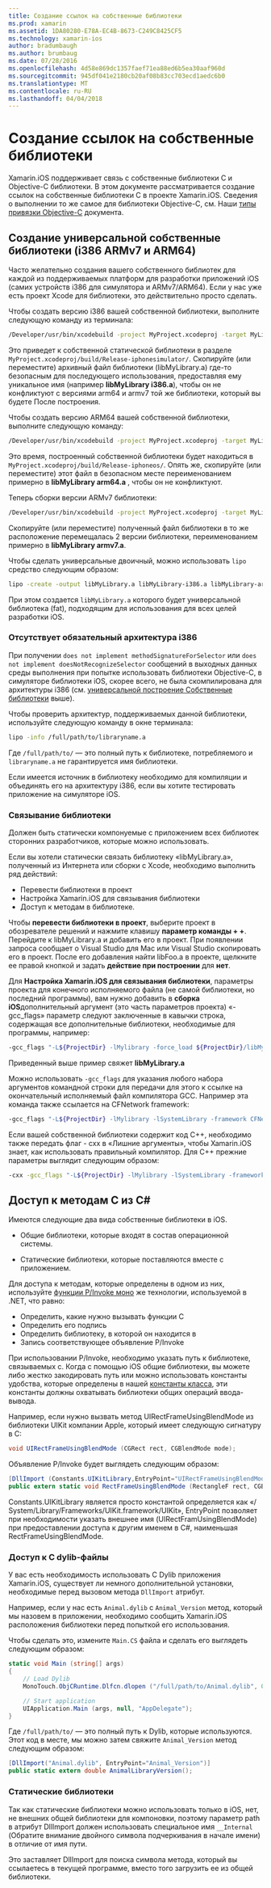 ```yaml
---
title: Создание ссылок на собственные библиотеки
ms.prod: xamarin
ms.assetid: 1DA80280-E78A-EC4B-8673-C249C8425CF5
ms.technology: xamarin-ios
author: bradumbaugh
ms.author: brumbaug
ms.date: 07/28/2016
ms.openlocfilehash: 4d58e869dc1357faef71ea88ed6b5ea30aaf960d
ms.sourcegitcommit: 945df041e2180cb20af08b83cc703ecd1aedc6b0
ms.translationtype: MT
ms.contentlocale: ru-RU
ms.lasthandoff: 04/04/2018
---
```

# <a name="referencing-native-libraries"></a>Создание ссылок на собственные библиотеки

Xamarin.iOS поддерживает связь с собственные библиотеки C и Objective-C библиотеки. В этом документе рассматривается создание ссылок на собственные библиотеки C в проекте Xamarin.iOS. Сведения о выполнении то же самое для библиотеки Objective-C, см. Наши [типы привязки Objective-C](~/ios/platform/binding-objective-c/index.md) документа.

<a name="building_native" />

## <a name="building-universal-native-libraries-i386-armv7-and-arm64"></a>Создание универсальной собственные библиотеки (i386 ARMv7 и ARM64)

Часто желательно создания вашего собственного библиотек для каждой из поддерживаемых платформ для разработки приложений iOS (самих устройств i386 для симулятора и ARMv7/ARM64). Если у нас уже есть проект Xcode для библиотеки, это действительно просто сделать.

Чтобы создать версию i386 вашей собственной библиотеки, выполните следующую команду из терминала:

```bash
/Developer/usr/bin/xcodebuild -project MyProject.xcodeproj -target MyLibrary -sdk iphonesimulator -arch i386 -configuration Release clean build
```

Это приведет к собственной статической библиотеки в разделе `MyProject.xcodeproj/build/Release-iphonesimulator/`. Скопируйте (или переместите) архивный файл библиотеки (libMyLibrary.a) где-то безопасным для последующего использования, предоставляя ему уникальное имя (например **libMyLibrary i386.a**), чтобы он не конфликтуют с версиями arm64 и armv7 той же библиотеки, который вы будете После построения.

Чтобы создать версию ARM64 вашей собственной библиотеки, выполните следующую команду:

```bash
/Developer/usr/bin/xcodebuild -project MyProject.xcodeproj -target MyLibrary -sdk iphoneos -arch arm64 -configuration Release clean build
```

Это время, построенный собственной библиотеки будет находиться в `MyProject.xcodeproj/build/Release-iphoneos/`. Опять же, скопируйте (или переместите) этот файл в безопасном месте переименованием примерно в **libMyLibrary arm64.a** , чтобы он не конфликтуют.

Теперь сборки версии ARMv7 библиотеки:

```bash
/Developer/usr/bin/xcodebuild -project MyProject.xcodeproj -target MyLibrary -sdk iphoneos -arch armv7 -configuration Release clean build
```

Скопируйте (или переместите) полученный файл библиотеки в то же расположение перемещалась 2 версии библиотеки, переименованием примерно в **libMyLibrary armv7.a**.

Чтобы сделать универсальные двоичный, можно использовать `lipo` средство следующим образом:

```bash
lipo -create -output libMyLibrary.a libMyLibrary-i386.a libMyLibrary-arm64.a libMyLibrary-armv7.a
```

При этом создается `libMyLibrary.a` которого будет универсальной библиотека (fat), подходящим для использования для всех целей разработки iOS.


### <a name="missing-required-architecture-i386"></a>Отсутствует обязательный архитектура i386

При получении `does not implement methodSignatureForSelector` или `does not implement doesNotRecognizeSelector` сообщений в выходных данных среды выполнения при попытке использовать библиотеки Objective-C, в симуляторе библиотеки iOS, скорее всего, не была скомпилирована для архитектуры i386 (см. [универсальной построение Собственные библиотеки](#building_native) выше).

Чтобы проверить архитектур, поддерживаемых данной библиотеки, используйте следующую команду в окне терминала:

```bash
lipo -info /full/path/to/libraryname.a
```

Где `/full/path/to/` — это полный путь к библиотеке, потребляемого и `libraryname.a` не гарантируется имя библиотеки.

Если имеется источник в библиотеку необходимо для компиляции и объединять его на архитектуру i386, если вы хотите тестировать приложение на симуляторе iOS.

### <a name="linking-your-library"></a>Связывание библиотеки

Должен быть статически компонуемые с приложением всех библиотек сторонних разработчиков, которые можно использовать. 

Если вы хотели статически связать библиотеку «libMyLibrary.a», полученный из Интернета или сборки с Xcode, необходимо выполнить ряд действий:

-  Перевести библиотеки в проект
-  Настройка Xamarin.iOS для связывания библиотеки
-  Доступ к методам в библиотеке.


Чтобы **перевести библиотеки в проект**, выберите проект в обозревателе решений и нажмите клавишу **параметр команды + +**. Перейдите к libMyLibrary.a и добавить его в проект. При появлении запроса сообщает о Visual Studio для Mac или Visual Studio скопировать его в проект. После его добавления найти libFoo.a в проекте, щелкните ее правой кнопкой и задать **действие при построении** для **нет**.

Для **Настройка Xamarin.iOS для связывания библиотеки**, параметры проекта для конечного исполняемого файла (не самой библиотеки, но последний программы), вам нужно добавить в **сборка iOS**дополнительный аргумент (это часть параметров проекта) «-gcc_flags» параметр следуют заключенные в кавычки строка, содержащая все дополнительные библиотеки, необходимые для программы, например:

```bash
-gcc_flags "-L${ProjectDir} -lMylibrary -force_load ${ProjectDir}/libMyLibrary.a"
```

Приведенный выше пример свяжет **libMyLibrary.a**

Можно использовать `-gcc_flags` для указания любого набора аргументов командной строки для передачи для этого к ссылке на окончательный исполняемый файл компилятора GCC. Например эта команда также ссылается на CFNetwork framework:

```bash
-gcc_flags "-L${ProjectDir} -lMylibrary -lSystemLibrary -framework CFNetwork -force_load ${ProjectDir}/libMyLibrary.a"
```

Если вашей собственной библиотеки содержит код C++, необходимо также передать флаг - cxx в «Лишние аргументы», чтобы Xamarin.iOS знает, как использовать правильный компилятор. Для C++ прежние параметры выглядит следующим образом:

```bash
-cxx -gcc_flags "-L${ProjectDir} -lMylibrary -lSystemLibrary -framework CFNetwork -force_load ${ProjectDir}/libMyLibrary.a"
```

<a name="Accessing_C_Methods_from_C#" />

## <a name="accessing-c-methods-from-c35"></a>Доступ к методам C из C&#35;

Имеются следующие два вида собственные библиотеки в iOS.

-  Общие библиотеки, которые входят в состав операционной системы.

-  Статические библиотеки, которые поставляются вместе с приложением.


Для доступа к методам, которые определены в одном из них, используйте [функции P/Invoke моно](http://www.mono-project.com/docs/advanced/pinvoke/) же технологии, используемой в .NET, что равно:

-  Определить, какие нужно вызывать функции C
-  Определить его подпись
-  Определить библиотеку, в которой он находится в
-  Запись соответствующее объявление P/Invoke


При использовании P/Invoke, необходимо указать путь к библиотеке, связываемых с. Когда с помощью iOS общие библиотеки, вы можете либо жестко закодировать путь или можно использовать константы удобства, которые определены в нашей [константы класса](https://developer.xamarin.com/api/type/Constants/), эти константы должны охватывать библиотеки общих операций ввода-вывода.

Например, если нужно вызвать метод UIRectFrameUsingBlendMode из библиотеки UIKit компании Apple, который имеет следующую сигнатуру в C:

```csharp
void UIRectFrameUsingBlendMode (CGRect rect, CGBlendMode mode);
```

Объявление P/Invoke будет выглядеть следующим образом:

```csharp
[DllImport (Constants.UIKitLibrary,EntryPoint="UIRectFrameUsingBlendMode")]
public extern static void RectFrameUsingBlendMode (RectangleF rect, CGBlendMode blendMode);
```

Constants.UIKitLibrary является просто константой определяется как «/ System/Library/Frameworks/UIKit.framework/UIKit», EntryPoint позволяет при необходимости указать внешнее имя (UIRectFramUsingBlendMode) при предоставлении доступа к другим именем в C#, наименьшая RectFrameUsingBlendMode.

<a name="Accessing_C_Dylibs" />

### <a name="accessing-c-dylibs"></a>Доступ к C dylib-файлы

У вас есть необходимость использовать C Dylib приложения Xamarin.iOS, существует ли немного дополнительной установки, необходимые перед вызовом метода `DllImport` атрибут.

Например, если у нас есть `Animal.dylib` с `Animal_Version` метод, который мы назовем в приложении, необходимо сообщить Xamarin.iOS расположения библиотеки перед попыткой его использования.

Чтобы сделать это, измените `Main.CS` файла и сделать его выглядеть следующим образом:

```csharp
static void Main (string[] args)
{
    // Load Dylib
    MonoTouch.ObjCRuntime.Dlfcn.dlopen ("/full/path/to/Animal.dylib", 0);

    // Start application
    UIApplication.Main (args, null, "AppDelegate");
}
```

Где `/full/path/to/` — это полный путь к Dylib, которые используются. Этот код в месте, мы можно затем свяжите `Animal_Version` метод следующим образом:

```csharp
[DllImport("Animal.dylib", EntryPoint="Animal_Version")]
public static extern double AnimalLibraryVersion();
```

<a name="Static_Libraries" />

### <a name="static-libraries"></a>Статические библиотеки

Так как статические библиотеки можно использовать только в iOS, нет, не внешних общей библиотеки для компоновки, поэтому параметр path в атрибут DllImport должен использовать специальное имя `__Internal` (Обратите внимание двойного символа подчеркивания в начале имени) в отличие от имя пути.

Это заставляет DllImport для поиска символа метода, который вы ссылаетесь в текущей программе, вместо того загрузить ее из общей библиотеки.

